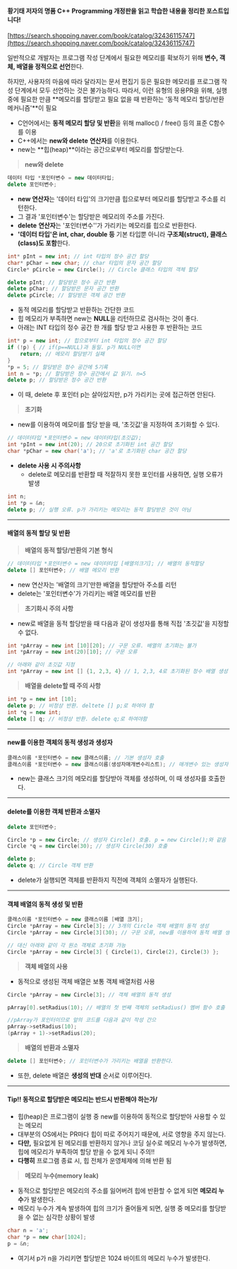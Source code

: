 #### **황기태 저자의 **명품 C++ Programming 개정판을 읽고 학습한 내용을 정리한 포스트입니다!****

[https://search.shopping.naver.com/book/catalog/32436115747](https://search.shopping.naver.com/book/catalog/32436115747)

일반적으로 개발자는 프로그램 작성 단계에서 필요한 메모리를 확보하기 위해 **변수, 객체, 배열을 정적으로 선언**한다.

하지만, 사용자의 마음에 따라 달라지는 문서 편집기 등은 필요한 메모리를 프로그램 작성 단계에서 모두 선언하는 것은 불가능하다. 따라서, 이런 유형의 응용PR을 위해, 실행 중에 필요한 만큼 **메모리를 할당받고 필요 없을 때 반환하는 '동적 메모리 할당/반환 메커니즘'**이 필요

- C언어에서는 **동적 메모리 할당 및 반환**을 위해 malloc() / free() 등의 표준 C함수를 이용
- C++에서는 **new와 delete** **연산자**를 이용한다.
- new는 **힙(heap)**이라는 공간으로부터 메모리를 할당받는다.

> **new와 delete**

```cpp
데이터 타입 *포인터변수 = new 데이터타입;
delete 포인터변수;
```

- **new 연산자**는 '데이터 타입'의 크기만큼 힙으로부터 메모리를 할당받고 주소를 리턴한다.
- 그 결과 '포인터변수'는 할당받은 메모리의 주소를 가진다.
- **delete** **연산자**는 '포인터변수''가 가리키는 메모리를 힙으로 반환한다.
- **'데이터 타입'은 int, char, double 등** 기본 타입뿐 아니라 **구조체(struct), 클래스(class)도 포함**한다.

```cpp
int* pInt = new int; // int 타입의 정수 공간 할당
char* pChar = new char; // char 타입의 문자 공간 할당
Circle* pCircle = new Circle(); // Circle 클래스 타입의 객체 할당

delete pInt; // 할당받은 정수 공간 반환
delete pChar; // 할당받은 문자 공간 반환
delete pCircle; // 할당받은 객체 공간 반환
```

- 동적 메모리를 할당받고 반환하는 간단한 코드
- 힙 메모리가 부족하면 new는 **NULL**을 리턴하므로 검사하는 것이 좋다.
- 아래는 INT 타입의 정수 공간 한 개를 할당 받고 사용한 후 반환하는 코드

```cpp
int* p = new int; // 힙으로부터 int 타입의 정수 공간 할당
if (!p) { // if(p==NULL)과 동일. p가 NULL이면
	return; // 메모리 할당받기 실패
}
*p = 5; // 할당받은 정수 공간에 5기록
int n = *p; // 할당받은 정수 공간에서 값 읽기. n=5
delete p; // 할당받은 정수 공간 반환
```

- 이 때, delete 후 포인터 p는 살아있지만, p가 가리키는 곳에 접근하면 안된다.

> **초기화**

- new를 이용하여 메모미를 할당 받을 때, '초깃값'을 지정하여 초기화할 수 있다.

```cpp
// 데이터타입 *포인터변수 = new 데이터타입(초깃값);
int *pInt = new int(20); // 20으로 초기화된 int 공간 할당
char *pChar = new char('a'); // 'a'로 초기화된 char 공간 할당
```

- **delete 사용 시 주의사항**  
    - delete로 메모리를 반환할 때 적잘하지 못한 포인터를 사용하면, 실행 오류가 발생

```cpp
int n;
int *p = &n;
delete p; // 실행 오류. p가 가리키는 메모리는 동적 할당받은 것이 아님
```

---

#### **배열의 동적 할당 및 반환**

> **배열의 동적 할당/반환의 기본 형식**

```cpp
// 데이터타입 *포인터변수 = new 데이터타입 [배열의크기]; // 배열의 동적할당
delete [] 포인터변수; // 배열 메모리 반환
```

- new 연산자는 '배열의 크기'만한 배열을 할당받아 주소를 리턴
- delete는 '포인터변수'가 가리키는 배열 메모리를 반환

> **초기화시 주의 사항**

- new로 배열을 동적 할당받을 때 다음과 같이 생성자를 통해 직접 '초깃값'을 지정할 수 없다.

```cpp
int *pArray = new int [10][20]; // 구문 오류. 배열의 초기화는 불가
int *pArray = new int(20)[10]; // 구문 오류

// 아래와 같이 초깃값 지정
int *pArray = new int [] {1, 2,3, 4} // 1, 2,3, 4로 초기화된 정수 배열 생성
```

> **배열을 delete할 때 주의 사항**

```cpp
int *p = new int [10];
delete p; // 비정상 반환. deltete [] p;로 하여야 함
int *q = new int;
delete [] q; // 비정상 반환. delete q;로 하여야함
```

---

#### **new를 이용한 객체의 동적 생성과 생성자**

```cpp
클래스이름 *포인터변수 = new 클래스이름; // 기본 생성자 호출
클래스이름 *포인터변수 = new 클래스이름(생성자매개변수리스트); // 매개변수 있는 생성자 호출
```

- new는 클래스 크기의 메모리를 할당받아 객체를 생성하며, 이 때 생성자를 호출한다.

---

#### **delete를 이용한 객체 반환과 소멸자**

```cpp
delete 포인터변수;
```

```cpp
Circle *p = new Circle; // 생성자 Circle() 호출. p = new Circle();와 같음
Circle *q = new Circle(30); // 생성자 Circle(30) 호출

delete p;
delete q; // Circle 객체 반환
```

- delete가 실행되면 객체를 반환하지 직전에 객체의 소멸자가 실행된다.

---

#### **객체 배열의 동적 생성 및 반환**

```cpp
클래스이름 *포인터변수 = new 클래스이름 [배열 크기];
Circle *pArray = new Circle[3]; // 3개의 Circle 객체 배열의 동적 생성
Circle *pArray = new Circle[3](30); // 구문 오류, new를 이용하여 동적 배열 생성 시, 다음과 같이 매개 변수 있는 생성자 직접 호출 불가

// 대신 아래와 같이 각 원소 객체로 초기화 가능
Circle *pArray = new Circle[3] { Circle(1), Circle(2), Circle(3) };
```

> **객체 배열의 사용**

- 동적으로 생성된 객체 배열은 보통 객체 배열처럼 사용

```cpp
Circle *pArray = new Circle[3]; // 객체 배열의 동적 생성

pArray[0].setRadius(10); // 배열의 첫 번째 객체의 setRadius() 멤버 함수 호출

//pArray가 포인터이므로 앞의 코드를 다음과 같이 작성 간으
pArray->setRadius(10);
(pArray + 1)->setRadius(20);
```

> **배열의 반환과 소멸자**

```cpp
delete [] 포인터변수; // 포인터변수가 가리키는 배열을 반환한다.
```

- 또한, delete 배열은 **생성의 반대** 순서로 이루어진다.

---

#### **Tip!! 동적으로 할당받은 메모리는 반드시 반환해야 하는가/**

- 힙(heap)은 프로그램이 실행 중 new를 이용하여 동적으로 할당받아 사용할 수 있는 메모리
- 대부분의 OS에서는 PR마다 힙이 따로 주어지기 때문에, 서로 영향을 주지 않는다.
- **다만,** 필요없게 된 메모리를 반환하지 않거나 코딩 실수로 메모리 누수가 발생하면, 힙에 메모리가 부족하여 할당 받을 수 없게 되니 주의!!
- **다행히** 프로그램 종료 시, 힙 전체가 운영체제에 의해 반환 됨

> **메모리 누수(memory leak)**

- 동적으로 할당받은 메모리의 주소를 잃어버려 힙에 반환할 수 없게 되면 **메모리 누수**가 발생한다.
- 메모리 누수가 계속 발생하여 힙의 크기가 줄어들게 되면, 실행 중 메모리를 할당받을 수 없는 심각한 상황이 발생

```cpp
char n = 'a';
char *p = new char[1024];
p = &n;
```

- 여기서 p가 n을 가리키면 할당받은 1024 바이트의 메모리 누수가 발생한다.